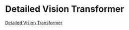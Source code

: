 # Detailed Vision Transformer
[Detailed Vision Transformer](https://aiwithcloud.com/2022/09/19/detailed_vision_transformer/)